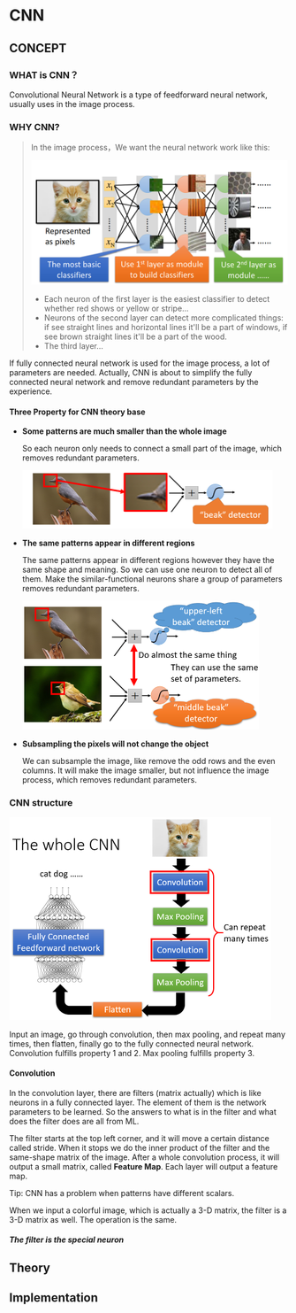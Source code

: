 # CNN

## CONCEPT

### WHAT is CNN？

Convolutional Neural Network is a type of feedforward neural network, usually uses in the image process. 

### WHY CNN?

> In the image process，We want the neural network work like this: 
>
> <img src="../Images/neuron-classifier.png" alt="neuron-classifier" style="zoom:50%;" />
>
> - Each neuron of the first layer is the easiest classifier to detect whether red shows or yellow or stripe...
> - Neurons of the second layer can detect more complicated things: if see straight lines and horizontal lines it'll be a part of windows, if see brown straight lines it'll be a part of the wood.
> - The third layer...

If fully connected neural network is used for the image process, a lot of parameters are needed. Actually, CNN is about to simplify the fully connected neural network and remove redundant parameters by the experience.

#### Three Property for CNN theory base

- **Some patterns are much smaller than the whole image**

    So each neuron only needs to connect a small part of the image, which removes redundant parameters.

    <img src="../Images/image-20201029162704477.png" alt="image-20201029162704477" style="zoom:50%;" />

- **The same patterns appear in different regions**

    The same patterns appear in different regions however they have the same shape and meaning. So we can use one neuron to detect all of them. Make the similar-functional neurons share a group of parameters removes redundant parameters.

    <img src="../Images/image-20201029163635118.png" alt="image-20201029163635118" style="zoom:50%;" />

- **Subsampling the pixels will not change the object**

    We can subsample the image, like remove the odd rows and the even columns. It will make the image smaller, but not influence the image process, which removes redundant parameters.

### CNN structure

<img src="../Images/image-20201029172341124.png" alt="image-20201029172341124" style="zoom: 50%;" />

Input an image, go through convolution, then max pooling, and repeat many times, then flatten, finally go to the fully connected neural network. Convolution fulfills property 1 and 2. Max pooling fulfills property 3.

#### Convolution

In the convolution layer, there are filters (matrix actually) which is like neurons in a fully connected layer. The element of them is the network parameters to be learned. So the answers to what is in the filter and what does the filter does are all from ML. 

The filter starts at the top left corner, and it will move a certain distance called stride. When it stops we do the inner product of the filter and the same-shape matrix of the image.  After a whole convolution process, it will output a small matrix, called **Feature Map**.  Each layer will output a feature map. 

Tip: CNN has a problem when patterns have different scalars.  

When we input a colorful image, which is actually a 3-D matrix, the filter is a 3-D matrix as well. The operation is the same.

##### The filter is the special neuron





## Theory



## Implementation